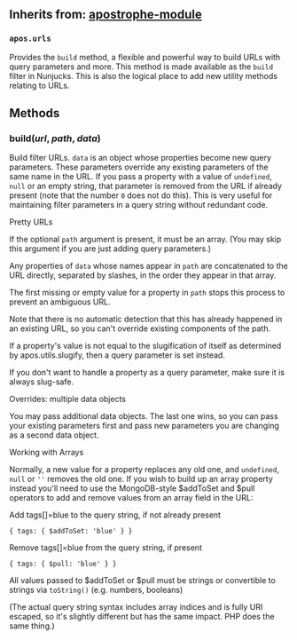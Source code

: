 ## Inherits from: [apostrophe-module](../apostrophe-module/index.html)
### `apos.urls`
Provides the `build` method, a flexible and powerful way to build
URLs with query parameters and more. This method is made available
as the `build` filter in Nunjucks. This is also the logical place
to add new utility methods relating to URLs.


## Methods
### build(*url*, *path*, *data*)
Build filter URLs. `data` is an object whose properties
become new query parameters. These parameters override any
existing parameters of the same name in the URL. If you
pass a property with a value of `undefined`, `null` or an
empty string, that parameter is removed from the
URL if already present (note that the number `0` does not
do this). This is very useful for maintaining filter
parameters in a query string without redundant code.

Pretty URLs

If the optional `path` argument is present, it must be an
array. (You may skip this argument if you are just
adding query parameters.)

Any properties of `data` whose names appear in `path`
are concatenated to the URL directly, separated by slashes,
in the order they appear in that array.

The first missing or empty value for a property in `path`
stops this process to prevent an ambiguous URL.

Note that there is no automatic detection that this has
already happened in an existing URL, so you can't override
existing components of the path.

If a property's value is not equal to the slugification of
itself as determined by apos.utils.slugify, then a query
parameter is set instead.

If you don't want to handle a property as a query parameter,
make sure it is always slug-safe.

Overrides: multiple data objects

You may pass additional data objects. The last one wins, so
you can pass your existing parameters first and pass new
parameters you are changing as a second data object.

Working with Arrays

Normally, a new value for a property replaces any old one,
and `undefined`, `null` or `''` removes the old one. If you
wish to build up an array property instead you'll need
to use the MongoDB-style $addToSet and $pull operators to add and
remove values from an array field in the URL:

Add tags[]=blue to the query string, if not already present

`{ tags: { $addToSet: 'blue' } }`

Remove tags[]=blue from the query string, if present

`{ tags: { $pull: 'blue' } }`

All values passed to $addToSet or $pull must be strings or
convertible to strings via `toString()` (e.g. numbers, booleans)

(The actual query string syntax includes array indices and
is fully URI escaped, so it's slightly different but has
the same impact. PHP does the same thing.)
